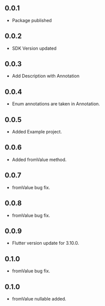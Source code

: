 ## 0.0.1

* Package published

## 0.0.2

* SDK Version updated

## 0.0.3

* Add Description with Annotation

## 0.0.4

* Enum annotations are taken in Annotation.

## 0.0.5

* Added Example project.

## 0.0.6

* Added fromValue method.

## 0.0.7

* fromValue bug fix.

## 0.0.8

* fromValue bug fix.

## 0.0.9

* Flutter version update for 3.10.0.

## 0.1.0

* fromValue bug fix.

## 0.1.0

* fromValue nullable added.
